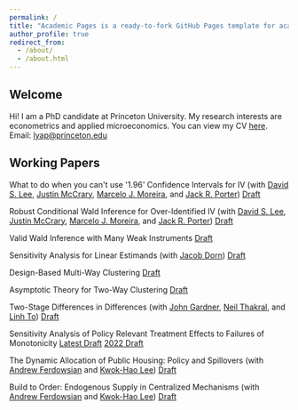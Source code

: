 ```yaml
---
permalink: /
title: "Academic Pages is a ready-to-fork GitHub Pages template for academic personal websites"
author_profile: true
redirect_from: 
  - /about/
  - /about.html
---
```


## Welcome

Hi! I am a PhD candidate at Princeton University. My research interests are econometrics and applied microeconomics. You can view my CV [here](https://lutheryap.github.io/files/CV_Nov2023.pdf). Email: lyap@princeton.edu


## Working Papers
What to do when you can't use '1.96' Confidence Intervals for IV (with [David S. Lee](https://www.princeton.edu/~davidlee/), [Justin McCrary](https://www.law.columbia.edu/faculty/justin-mccrary), [Marcelo J. Moreira](https://sites.google.com/site/moreiramarceloj/), and [Jack R. Porter](https://users.ssc.wisc.edu/~jrporter/))
[Draft](https://www.nber.org/papers/w31893)


Robust Conditional Wald Inference for Over-Identified IV (with [David S. Lee](https://www.princeton.edu/~davidlee/), [Justin McCrary](https://www.law.columbia.edu/faculty/justin-mccrary), [Marcelo J. Moreira](https://sites.google.com/site/moreiramarceloj/), and [Jack R. Porter](https://users.ssc.wisc.edu/~jrporter/))
[Draft](https://arxiv.org/abs/2311.15952)


Valid Wald Inference with Many Weak Instruments
[Draft](https://arxiv.org/abs/2311.15932)


Sensitivity Analysis for Linear Estimands (with [Jacob Dorn](https://jacobdorn.info/)) 
[Draft](https://arxiv.org/abs/2309.06305)


Design-Based Multi-Way Clustering 
[Draft](https://arxiv.org/abs/2309.01658)


Asymptotic Theory for Two-Way Clustering 
[Draft](https://arxiv.org/abs/2301.03805)


Two-Stage Differences in Differences
(with [John Gardner](https://jrgcmu.github.io/), [Neil Thakral](https://neilthakral.github.io/), and [Linh To](https://linh.to/))
[Draft](https://neilthakral.github.io/files/papers/2sdd.pdf)


Sensitivity Analysis of Policy Relevant Treatment Effects to Failures of Monotonicity
[Latest Draft](https://lutheryap.github.io/files/TEBounds_june2024_wp.pdf) [2022 Draft](https://dataspace.princeton.edu/handle/88435/dsp015d86p341p)


The Dynamic Allocation of Public Housing: Policy and Spillovers
(with [Andrew Ferdowsian](https://ferdowsian.net/) and [Kwok-Hao Lee](https://kwokhao.io/))
[Draft](https://kwokhao.io/papers/btoPaper-IO.pdf)


Build to Order: Endogenous Supply in Centralized Mechanisms
(with [Andrew Ferdowsian](https://ferdowsian.net/) and [Kwok-Hao Lee](https://kwokhao.io/))
[Draft](https://ferdowsian.net/papers/BuildToOrderEndogenousSupply.pdf)
